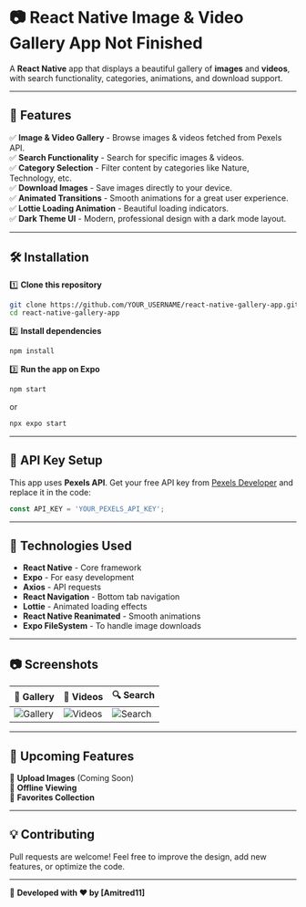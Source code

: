# 📷 **React Native Image & Video Gallery App**  **Not Finished**

A **React Native** app that displays a beautiful gallery of **images** and **videos**, with search functionality, categories, animations, and download support.

---

## 🚀 **Features**
✅ **Image & Video Gallery** - Browse images & videos fetched from Pexels API.  
✅ **Search Functionality** - Search for specific images & videos.  
✅ **Category Selection** - Filter content by categories like Nature, Technology, etc.  
✅ **Download Images** - Save images directly to your device.  
✅ **Animated Transitions** - Smooth animations for a great user experience.  
✅ **Lottie Loading Animation** - Beautiful loading indicators.  
✅ **Dark Theme UI** - Modern, professional design with a dark mode layout.  

---

## 🛠 **Installation**
1️⃣ **Clone this repository**  
```bash
git clone https://github.com/YOUR_USERNAME/react-native-gallery-app.git
cd react-native-gallery-app
```

2️⃣ **Install dependencies**  
```bash
npm install
```

3️⃣ **Run the app on Expo**  
```bash
npm start
```
or  
```bash
npx expo start
```

---

## 🔑 **API Key Setup**
This app uses **Pexels API**. Get your free API key from [Pexels Developer](https://www.pexels.com/api/) and replace it in the code:

```javascript
const API_KEY = 'YOUR_PEXELS_API_KEY';
```

---

## 📌 **Technologies Used**
- **React Native** - Core framework  
- **Expo** - For easy development  
- **Axios** - API requests  
- **React Navigation** - Bottom tab navigation  
- **Lottie** - Animated loading effects  
- **React Native Reanimated** - Smooth animations  
- **Expo FileSystem** - To handle image downloads  

---

## 📷 **Screenshots**
| 📸 Gallery | 🎥 Videos | 🔍 Search |
|------------|----------|----------|
| ![Gallery](https://via.placeholder.com/300x600) | ![Videos](https://via.placeholder.com/300x600) | ![Search](https://via.placeholder.com/300x600) |

---

## 🔄 **Upcoming Features**
🚧 **Upload Images** (Coming Soon)  
🚧 **Offline Viewing**  
🚧 **Favorites Collection**  

---

## 💡 **Contributing**
Pull requests are welcome! Feel free to improve the design, add new features, or optimize the code.  

---



🔗 **Developed with ❤️ by [Amitred11]**
